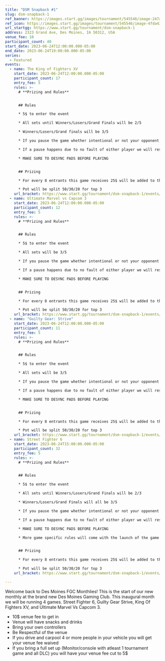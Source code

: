 ```yaml
---
title: "DSM Snapback #1"
slug: dsm-snapback-1
ref_banner: https://images.start.gg/images/tournament/545546/image-247a2fac29384200cc933ee5b1ebd6ac.png?ehk=UF2AEB%2FZQmaTa%2FNNehPKCpvDr9Sms%2F2aoNyHcNp%2BynI%3D&ehkOptimized=b8IWyPM9BtP6PwS8qp0L1RZHnsCI7R12St%2B34v6gTf8%3D
ref_icon: https://images.start.gg/images/tournament/545546/image-4fda4351213f978ad3619212fc074079.png?ehk=8DNOZ8noW9fNorfDmB2Kpg95hZlngQs1oGVXAxMAquY%3D&ehkOptimized=cNiL4SV3wOVmZhpQX7r3JEnB6TomSZZk8kbkeGwPD2k%3D
url_startgg: https://www.start.gg/tournament/dsm-snapback-1
address: 2323 Grand Ave, Des Moines, IA 50312, USA
venue_fee: 10
participant_count: 40
start_date: 2023-06-24T12:00:00.000-05:00
end_date: 2023-06-24T19:00:00.000-05:00
series:
  - Featured
events:
  - name: The King of Fighters XV
    start_date: 2023-06-24T12:00:00.000-05:00
    participant_count: 17
    entry_fee: 5
    rules: >-
      # **Prizing and Rules**


      ## Rules

      * 5$ to enter the event

      * All sets until Winners/Losers/Grand Finals will be 2/5

      * Winners/Losers/Grand finals will be 3/5

      * If you pause the game whether intentional or not your opponent gets the round victory

      * If a pause happens due to no fault of either player we will reset the match to be as close to as the previous conditions as possible

      * MAKE SURE TO DESYNC PADS BEFORE PLAYING 


      ## Prizing

      * For every 8 entrants this game receives 25$ will be added to the pot

      * Pot will be split 50/30/20 for top 3
    url_bracket: https://www.start.gg/tournament/dsm-snapback-1/events/kofxv/brackets/1360412/2071068
  - name: Ultimate Marvel vs Capcom 3
    start_date: 2023-06-24T12:00:00.000-05:00
    participant_count: 12
    entry_fee: 5
    rules: >-
      # **Prizing and Rules**


      ## Rules

      * 5$ to enter the event

      * All sets will be 3/5

      * If you pause the game whether intentional or not your opponent gets the round victory

      * If a pause happens due to no fault of either player we will reset the match to be as close to as the previous conditions as possible

      * MAKE SURE TO DESYNC PADS BEFORE PLAYING 


      ## Prizing

      * For every 8 entrants this game receives 25$ will be added to the pot

      * Pot will be split 50/30/20 for top 3
    url_bracket: https://www.start.gg/tournament/dsm-snapback-1/events/marvel-3-100-pot-bonus/brackets/1360411/2071067
  - name: "Guilty Gear: Strive"
    start_date: 2023-06-24T12:00:00.000-05:00
    participant_count: 11
    entry_fee: 5
    rules: >-
      # **Prizing and Rules**


      ## Rules

      * 5$ to enter the event

      * All sets will be 3/5

      * If you pause the game whether intentional or not your opponent gets the round victory

      * If a pause happens due to no fault of either player we will reset the match to be as close to as the previous conditions as possible

      * MAKE SURE TO DESYNC PADS BEFORE PLAYING 


      ## Prizing

      * For every 8 entrants this game receives 25$ will be added to the pot

      * Pot will be split 50/30/20 for top 3
    url_bracket: https://www.start.gg/tournament/dsm-snapback-1/events/guilty-gear-strive/brackets/1360410/2071066
  - name: Street Fighter 6
    start_date: 2023-06-24T15:00:00.000-05:00
    participant_count: 32
    entry_fee: 5
    rules: >-
      # **Prizing and Rules**


      ## Rules

      * 5$ to enter the event

      * All sets until Winners/Losers/Grand Finals will be 2/3

      * Winners/Losers/Grand Finals will all be 3/5

      * If you pause the game whether intentional or not your opponent gets the round victory

      * If a pause happens due to no fault of either player we will reset the match to be as close to as the previous conditions as possible

      * MAKE SURE TO DESYNC PADS BEFORE PLAYING 

      * More game specific rules will come with the launch of the game


      ## Prizing

      * For every 8 entrants this game receives 25$ will be added to the pot

      * Pot will be split 50/30/20 for top 3
    url_bracket: https://www.start.gg/tournament/dsm-snapback-1/events/street-fighter-6/brackets/1360409/2071065

---
```


Welcome back to Des Moines FGC Monthlies! This is the start of our new monthly at the brand new Des Moines Gaming Club. This inaugural month we will be running 4 games. Street Fighter 6, Guilty Gear Strive, King Of Fighters XV, and Ultimate Marvel Vs Capcom 3. 

* 10$ venue fee to get in
* Venue will have snacks and drinks
* Bring your own controllers
* Be Respectful of the venue
* If you drive and carpool 4 or more people in your vehicle you will get your venue fee waived
* If you bring a full set up (Monitor/console with atleast 1 tournament game and all DLC) you will have your venue fee cut to 5$
  